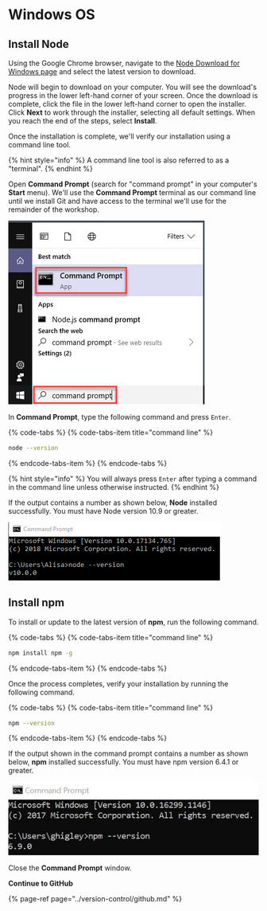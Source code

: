# Windows OS

## Install Node

Using the Google Chrome browser, navigate to the [Node Download for Windows page](https://nodejs.org/en) and select the latest version to download.

Node will begin to download on your computer. You will see the download's progress in the lower left-hand corner of your screen. Once the download is complete, click the file in the lower left-hand corner to open the installer. Click **Next** to work through the installer, selecting all default settings. When you reach the end of the steps, select **Install**.

Once the installation is complete, we'll verify our installation using a command line tool.

{% hint style="info" %}
A command line tool is also referred to as a "terminal".
{% endhint %}

Open **Command Prompt** \(search for "command prompt" in your computer's **Start** menu\). We'll use the **Command Prompt** terminal as our command line until we install Git and have access to the terminal we'll use for the remainder of the workshop.

![Open Windows Command Prompt](../.gitbook/assets/cmd.png)

In **Command Prompt**, type the following command and press `Enter`.

{% code-tabs %}
{% code-tabs-item title="command line" %}
```bash
node --version
```
{% endcode-tabs-item %}
{% endcode-tabs %}

{% hint style="info" %}
You will always press `Enter` after typing a command in the command line unless otherwise instructed.
{% endhint %}

If the output contains a number as shown below, **Node** installed successfully. You must have Node version 10.9 or greater.

![Node version successful output](../.gitbook/assets/node-version-win.png)

## Install npm

To install or update to the latest version of **npm**, run the following command.

{% code-tabs %}
{% code-tabs-item title="command line" %}
```bash
npm install npm -g
```
{% endcode-tabs-item %}
{% endcode-tabs %}

Once the process completes, verify your installation by running the following command.

{% code-tabs %}
{% code-tabs-item title="command line" %}
```bash
npm --version
```
{% endcode-tabs-item %}
{% endcode-tabs %}

If the output shown in the command prompt contains a number as shown below, **npm** installed successfully. You must have npm version 6.4.1 or greater.

![npm version successful output](../.gitbook/assets/npm_confirm.jpg)

Close the **Command Prompt** window.

**Continue to GitHub**

{% page-ref page="../version-control/github.md" %}

